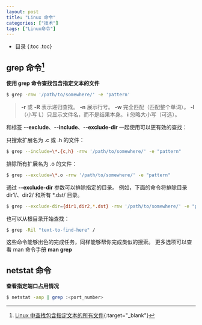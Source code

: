 ```yaml
---
layout: post
title: "Linux 命令"
categories: ["技术"]
tags: ["Linux命令"]
---
```


* 目录
{:toc .toc}
## grep 命令[^1]



**使用 grep 命令查找包含指定文本的文件**

```bash
$ grep -rnw '/path/to/somewhere/' -e 'pattern'
```

> **-r** 或 **-R** 表示递归查找。
> **-n** 展示行号。
> **-w** 完全匹配（匹配整个单词）。
> **-l** （小写 L）只显示文件名，而不是结果本身。
> **i** 忽略大小写（可选）。

和标签 **--exclude**、**--include**、**--exclude-dir** 一起使用可以更有效的查找：

只搜索扩展名为 .c 或 .h 的文件：

```bash
$ grep --include=\*.{c,h} -rnw '/path/to/somewhere/' -e "pattern"
```

排除所有扩展名为 .o 的文件：

```bash
$ grep --exclude=\*.o -rnw '/path/to/somewhere/' -e "pattern"
```

通过 **--exclude-dir** 参数可以排除指定的目录。
例如，下面的命令将排除目录 dir1/、dir2/ 和所有 *.dst/ 目录。

```bash
$ grep --exclude-dir={dir1,dir2,*.dst} -rnw '/path/to/somewhere/' -e "pattern"
```

也可以从根目录开始查找：

```bash
$ grep -Ril "text-to-find-here" /
```

这些命令能够出色的完成任务，同样能够帮你完成类似的搜索。
更多选项可以查看 man 命令手册 **man grep**



## netstat 命令

**查看指定端口占用情况**

```bash
$ netstat -anp | grep :<port_number>
```



[^1]: [Linux 中查找包含指定文本的所有文件](https://stackoverflow.com/a/16956844/4612522){:target="_blank"}

